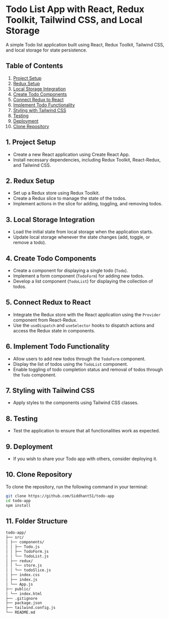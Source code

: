 # Todo List App with React, Redux Toolkit, Tailwind CSS, and Local Storage

A simple Todo list application built using React, Redux Toolkit, Tailwind CSS, and local storage for state persistence.

## Table of Contents

1. [Project Setup](#project-setup)
2. [Redux Setup](#redux-setup)
3. [Local Storage Integration](#local-storage-integration)
4. [Create Todo Components](#create-todo-components)
5. [Connect Redux to React](#connect-redux-to-react)
6. [Implement Todo Functionality](#implement-todo-functionality)
7. [Styling with Tailwind CSS](#styling-with-tailwind-css)
8. [Testing](#testing)
9. [Deployment](#deployment)
10. [Clone Repository](#clone-repository)

## 1. Project Setup

- Create a new React application using Create React App.
- Install necessary dependencies, including Redux Toolkit, React-Redux, and Tailwind CSS.

## 2. Redux Setup

- Set up a Redux store using Redux Toolkit.
- Create a Redux slice to manage the state of the todos.
- Implement actions in the slice for adding, toggling, and removing todos.

## 3. Local Storage Integration

- Load the initial state from local storage when the application starts.
- Update local storage whenever the state changes (add, toggle, or remove a todo).

## 4. Create Todo Components

- Create a component for displaying a single todo (`Todo`).
- Implement a form component (`TodoForm`) for adding new todos.
- Develop a list component (`TodoList`) for displaying the collection of todos.

## 5. Connect Redux to React

- Integrate the Redux store with the React application using the `Provider` component from React-Redux.
- Use the `useDispatch` and `useSelector` hooks to dispatch actions and access the Redux state in components.

## 6. Implement Todo Functionality

- Allow users to add new todos through the `TodoForm` component.
- Display the list of todos using the `TodoList` component.
- Enable toggling of todo completion status and removal of todos through the `Todo` component.

## 7. Styling with Tailwind CSS

- Apply styles to the components using Tailwind CSS classes.

## 8. Testing

- Test the application to ensure that all functionalities work as expected.

## 9. Deployment

- If you wish to share your Todo app with others, consider deploying it.

## 10. Clone Repository

To clone the repository, run the following command in your terminal:

```bash
git clone https://github.com/Siddhant51/todo-app
cd todo-app
npm install
```

## 11. Folder Structure

```bash
todo-app/
├── src/
│ ├── components/
│ │ ├── Todo.js
│ │ ├── TodoForm.js
│ │ └── TodoList.js
│ ├── redux/
│ │ └── store.js
│ │ └── todoSlice.js
│ ├── index.css
│ ├── index.js
│ └── App.js
├── public/
│ └── index.html
├── .gitignore
├── package.json
├── tailwind.config.js
└── README.md
```
